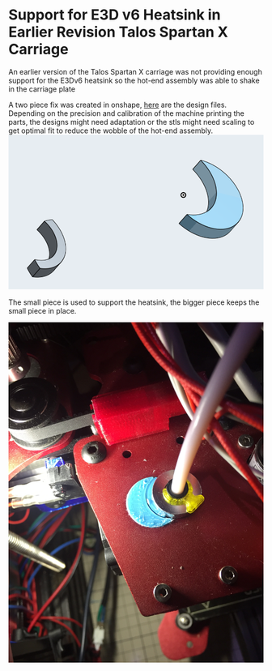 # Support for E3D v6 Heatsink in Earlier Revision Talos Spartan X Carriage
An earlier version of the Talos Spartan X carriage was not providing enough support for the E3Dv6 heatsink so the  hot-end assembly was able to shake in the carriage plate

A two piece fix was created in onshape, [here](https://cad.onshape.com/documents/3b513f7c7b359355e0b39899/w/374ca0d62142e456f9c6a1b5/e/b6972f3827a6391c4386dd05) are the design files. Depending on the precision and calibration of the machine printing the parts, the designs might need adaptation or the stls might need scaling to get optimal fit to reduce the wobble of the hot-end assembly.
![Design View](shims-design-view.png)


The small piece is used to support the heatsink, the bigger piece keeps the small piece in place.

![Installed Shims](heatsink-support.jpeg)


 
